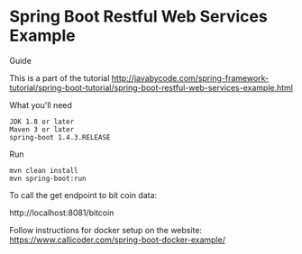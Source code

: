 # Spring Boot Restful Web Services Example

Guide

This is a part of the tutorial http://javabycode.com/spring-framework-tutorial/spring-boot-tutorial/spring-boot-restful-web-services-example.html

What you'll need

    JDK 1.8 or later
    Maven 3 or later
    spring-boot 1.4.3.RELEASE


Run

    mvn clean install
    mvn spring-boot:run
    
To call the get endpoint to bit coin data:

http://localhost:8081/bitcoin


Follow instructions for docker setup on the website:
https://www.callicoder.com/spring-boot-docker-example/